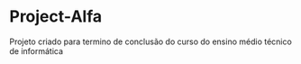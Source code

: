 # Project-Alfa
Projeto criado para termino de conclusão do curso do ensino médio técnico de informática
